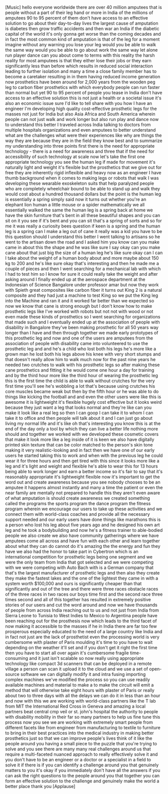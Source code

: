 
[Music]
hello everyone
worldwide there are over 40 million
amputees that is people without a part
of their leg hand or more in India of
the millions of amputees 90 to 95
percent of them don&#39;t have access to an
effective solution to go about their
day-to-day lives the largest cause of
amputation is diabetes then grow traffic
accidents and then war an India
if the diabetic capital of the world
it&#39;s only gonna get worse than the
coming decades and in fact the most
common kind of amputation is that of the
leg for a moment imagine without any
warning you lose your leg would you be
able to walk the same way would you be
able to go about work the same way let
alone run player dance can you about
come to terms with this reality the
harsh reality for most amputees is that
they either lose their jobs or they earn
significantly less than before which
results in reduced social interaction
leading to further isolation and many a
time a close family member has to become
a caretaker resulting in in them having
reduced income generation now
prosthetics have been around for 2,000
years from the wooden peg leg to carbon
fiber prosthetics with which everybody
people can run faster than normal but
yet 90 to 95 percent of people you tease
in India don&#39;t have access to an
effective solution this is not just a
health or a societal issue it&#39;s also an
economic issue
sure I&#39;d like to tell share with you how
I have an engineer I&#39;m developing high
quality cost-effective prosthetic legs
for the masses not just for India but
also Asia Africa and South America
wherein people can not just walk and
work longer but also run play and dance
now to understand this better I traveled
across India talking to doctors from
multiple hospitals organizations and
even amputees to better understand what
are the challenges what were their
experiences like why are things the way
they are because they are in the field
they know best and to summarize my
understanding into three points first
there is the need for appropriate
technology - there is a need for
awareness and three that if the need for
accessibility of such technology at
scale now let&#39;s take the first one
appropriate technology you see the human
leg if made for movement it&#39;s naturally
light and weight it&#39;s flexible but the
prosthetics that we give out for free
they are inherently rigid inflexible and
heavy now as an engineer I have thumb
background when it comes to making legs
or robots that walk I was developing
these wearable exoskeleton suits that
help paralyzed people who are completely
wheelchair bound to be able to stand up
and walk they would cost about a hundred
thousand dollars but the point is the
human leg is essentially a spring simply
said now it turns out whether you&#39;re an
elephant lion human a little mouse or a
spider
mathematically we all essentially walked
the same the human leg is a spring back
at home we have the skin furniture
that&#39;s bent in all these beautiful
shapes and you can sit on it you see if
it&#39;s bent and you can sit that&#39;s a
spring of sorts and so for me it was
really a curiosity bees question if keen
is a spring and the human leg is a
spring can I make a leg out of cane it
really was a kid you have to be this
question should I understand this better
I went talking to artisans so he went to
the artisan down the road and I asked
him you know can you make came in about
this the shape and he was like sure I
say okay can you make cane about that
just big the size of a human leg he&#39;s
like sure okay can I can I take about
the weight of a human body about and
more maybe about 150 kg to 200 and he&#39;s
like sure okay that&#39;s interesting and
then he made me a couple of pieces and
then I went searching for a mechanical
lab with which I had to test him so I
know for sure it could really take the
weight and after asking around I finally
ended up at the aerospace department at
the Indonesian of Science Bangalore
under professor amar but now they work
with Spieth great composites like carbon
fiber it turns out King 2 is a natural
composite and they had just a machine to
test King so we put the King leg into
the Machine and ran it and it worked far
better than we expected so now we know
that cane is strong enough but I don&#39;t
know how to make prosthetic legs like
I&#39;ve worked with robots but not not with
wood or not even made these kinds of
prosthetics so I went searching for
organizations that made such and I
eventually ended up at the association
of people with disability in Bangalore
they&#39;ve been making prosthetic
for all 50 years way longer than I have
and then through together we made early
prototypes of this prosthetic leg and
now and one of the users are amputees
from the association of people with
disability came into volunteered to use
the prosthetic leg and and he&#39;s a child
who lost both his legs he&#39;s more like a
grown man he lost both his legs above
his knee with very short stumps and that
doesn&#39;t really allow him to walk much
now for the past nine years he needed
two crutches to walk with his prosthetic
legs so after making these cane
prosthetics and fitting it he would come
one hour a day for training and by the
third hour more like the third hour of
wearing the prosthetic leg this is the
first time the child is able to walk
without crutches for the very first time
you&#39;ll see he&#39;s wobbling a lot that&#39;s
because using crutches his core muscles
became weak but then by the fifth hour
or he was able to do things like kicking
the football and and even the other
users were like this is awesome it is
lightweight it&#39;s flexible hugely cost
effective but it looks weird because
they just want a leg that looks normal
and they&#39;re like can you make it look
like a real leg so then I can goop I can
take it to whom I can take it to office
and then people will talk about it and I
can just go about living my normal life
and it&#39;s like oh that&#39;s interesting you
know this is at the end of the day only
a tool by which they can live a better
life
nothing more should and together we
worked with we developed these cosmetic
covers that make it look more like a leg
inside of it is keen we also have
digitally printed skin texture that can
be color matched to the person&#39;s skin
tone making it very realistic-looking
and in fact then we have one of our
early users he started taking this to
work and when with the previous leg he
could wear it for three hours and then
get tired with this since it looks more
like a leg and it&#39;s light and weight and
flexible he&#39;s able to wear this for 13
hours being able to work longer and earn
a better income so it&#39;s fair to say that
it&#39;s reasonably appropriate it&#39;s
lightweight flexible now it&#39;s important
to get the word out and create awareness
because you see nobody chooses to be an
amputee it happens almost instantly and
many a time the patient or even the near
family are mentally not prepared to
handle this they aren&#39;t even aware of
what amputation is should create
awareness we created something called
the programs the sports program
the dance program the fitness program
wherein we encourage our users to take
up these activities and we connect them
with world-class coaches and provide all
the necessary support needed and our
early users have done things like
marathons this is a person who lost his
leg about five years ago and he designed
his own art leg and he took a
bodybuilding and now he&#39;s a fitness
trainer to able-bodied people we also
create we also have community gatherings
where we have amputees come all across
and have fun with each other and learn
together about what they can do cannot
do
it&#39;s amazing the the energy and fun they
have we also had the honor to take part
in Cybertron which is an international
competition for prosthetic legs being
one segment and we were the only team
from India that got selected and we were
competing with we were competing with
Auto Bach with is a German company that
that&#39;s the largest manufacturer of
prosthetic legs and then also they
create they make the fastest lakes and
the one of the lightest they came in
with a system worth $100,000 and ours is
significantly cheaper than that
significantly and out of the tree and
there were three races obstacle races of
the three races in two races our boys
time first and the second race three
times second and all of this together
has resulted in extremely positive
stories of our users and cut the word
around and now we have thousands of
people from across India reaching out to
us and not just from India from Sierra
Leone to Tunisia to West Indies to
Mexico to Argentina people have been
reaching out for the prosthesis now
which leads to the third facet of now
making it accessible to the masses
if he in India there are far too few
prosperous especially educated to the
need
of a large country like India and in
fact not just are the lack of
prosthetist even the processing world is
very cumbersome with plaster of Paris
moulding it&#39;s time to you have to wait
depending on the weather
it&#39;ll set and if you don&#39;t get it right
the first time then you have to start
all over again it&#39;s cumbersome fragile
time-consuming and it just isn&#39;t
scalable so now really using appropriate
technology like compact 3d scanners that
can be deployed in a remote village a
person can scan it upload it to the
cloud and we use a set of open-source
software we can digitally modify it and
intra fusing importing complex machines
we&#39;ve modified the process so you can
use readily available machines and
material to make a to make the circuit
will emit a method that will otherwise
take eight hours with plaster of Paris
or really about two to three days with
all the delays we can do it in less than
an hour and now with this we are working
with world-class partners like the T lab
from MIT the International Red Cross in
Geneva and amazing a local partners beat
central cmp veil or st. john&#39;s hospital
the authority to people with disability
mobility in their far so many partners
to help us fine tune this process now
you see we are working with extremely
smart people from different facets like
from engineer from manufacturing to
textile to furniture to bring in their
best practices into the medical industry
in making better prosthetics just so
that we can improve people&#39;s lives think
of it like the people around you having
a small piece to the puzzle that you&#39;re
trying to solve and you see there are
many many real challenges around us that
require a multi-faceted nuanced approach
to really effectively solve it and you
don&#39;t have to be an engineer or a doctor
or a specialist in a field to solve it
if there is if you can identify a
challenge around you that genuinely
matters to you it&#39;s okay if you
immediately don&#39;t have all the answers
if you can ask the right questions to
the people around you that together you
can form an effective solution to the
challenge and genuinely make the world a
better place thank you
[Applause]
